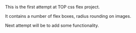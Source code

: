 This is the first attempt at TOP css flex project.

It contains a number of flex boxes, radius rounding on images.

Next attempt will be to add some functionality.

